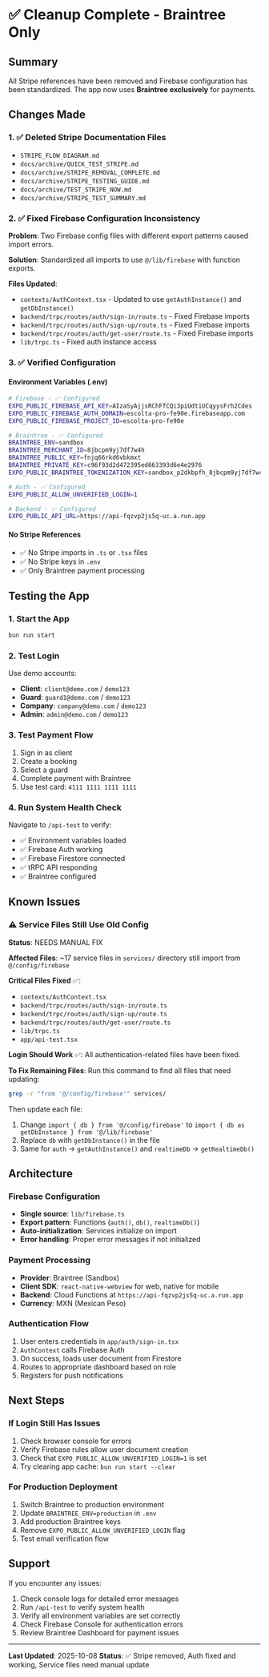 # ✅ Cleanup Complete - Braintree Only

## Summary
All Stripe references have been removed and Firebase configuration has been standardized. The app now uses **Braintree exclusively** for payments.

## Changes Made

### 1. ✅ Deleted Stripe Documentation Files
- `STRIPE_FLOW_DIAGRAM.md`
- `docs/archive/QUICK_TEST_STRIPE.md`
- `docs/archive/STRIPE_REMOVAL_COMPLETE.md`
- `docs/archive/STRIPE_TESTING_GUIDE.md`
- `docs/archive/TEST_STRIPE_NOW.md`
- `docs/archive/STRIPE_TEST_SUMMARY.md`

### 2. ✅ Fixed Firebase Configuration Inconsistency
**Problem**: Two Firebase config files with different export patterns caused import errors.

**Solution**: Standardized all imports to use `@/lib/firebase` with function exports.

**Files Updated**:
- `contexts/AuthContext.tsx` - Updated to use `getAuthInstance()` and `getDbInstance()`
- `backend/trpc/routes/auth/sign-in/route.ts` - Fixed Firebase imports
- `backend/trpc/routes/auth/sign-up/route.ts` - Fixed Firebase imports
- `backend/trpc/routes/auth/get-user/route.ts` - Fixed Firebase imports
- `lib/trpc.ts` - Fixed auth instance access

### 3. ✅ Verified Configuration

#### Environment Variables (.env)
```bash
# Firebase - ✅ Configured
EXPO_PUBLIC_FIREBASE_API_KEY=AIzaSyAjjsRChFfCQi3piUdtiUCqyysFrh2Cdes
EXPO_PUBLIC_FIREBASE_AUTH_DOMAIN=escolta-pro-fe90e.firebaseapp.com
EXPO_PUBLIC_FIREBASE_PROJECT_ID=escolta-pro-fe90e

# Braintree - ✅ Configured
BRAINTREE_ENV=sandbox
BRAINTREE_MERCHANT_ID=8jbcpm9yj7df7w4h
BRAINTREE_PUBLIC_KEY=fnjq66rkd6vbkmxt
BRAINTREE_PRIVATE_KEY=c96f93d2d472395ed663393d6e4e2976
EXPO_PUBLIC_BRAINTREE_TOKENIZATION_KEY=sandbox_p2dkbpfh_8jbcpm9yj7df7w4h

# Auth - ✅ Configured
EXPO_PUBLIC_ALLOW_UNVERIFIED_LOGIN=1

# Backend - ✅ Configured
EXPO_PUBLIC_API_URL=https://api-fqzvp2js5q-uc.a.run.app
```

#### No Stripe References
- ✅ No Stripe imports in `.ts` or `.tsx` files
- ✅ No Stripe keys in `.env`
- ✅ Only Braintree payment processing

## Testing the App

### 1. Start the App
```bash
bun run start
```

### 2. Test Login
Use demo accounts:
- **Client**: `client@demo.com` / `demo123`
- **Guard**: `guard1@demo.com` / `demo123`
- **Company**: `company@demo.com` / `demo123`
- **Admin**: `admin@demo.com` / `demo123`

### 3. Test Payment Flow
1. Sign in as client
2. Create a booking
3. Select a guard
4. Complete payment with Braintree
5. Use test card: `4111 1111 1111 1111`

### 4. Run System Health Check
Navigate to `/api-test` to verify:
- ✅ Environment variables loaded
- ✅ Firebase Auth working
- ✅ Firebase Firestore connected
- ✅ tRPC API responding
- ✅ Braintree configured

## Known Issues

### ⚠️ Service Files Still Use Old Config
**Status**: NEEDS MANUAL FIX

**Affected Files**: ~17 service files in `services/` directory still import from `@/config/firebase`

**Critical Files Fixed** ✅:
- `contexts/AuthContext.tsx`
- `backend/trpc/routes/auth/sign-in/route.ts`
- `backend/trpc/routes/auth/sign-up/route.ts`
- `backend/trpc/routes/auth/get-user/route.ts`
- `lib/trpc.ts`
- `app/api-test.tsx`

**Login Should Work** ✅: All authentication-related files have been fixed.

**To Fix Remaining Files**:
Run this command to find all files that need updating:
```bash
grep -r "from '@/config/firebase'" services/
```

Then update each file:
1. Change `import { db } from '@/config/firebase'` to `import { db as getDbInstance } from '@/lib/firebase'`
2. Replace `db` with `getDbInstance()` in the file
3. Same for `auth` → `getAuthInstance()` and `realtimeDb` → `getRealtimeDb()`

## Architecture

### Firebase Configuration
- **Single source**: `lib/firebase.ts`
- **Export pattern**: Functions (`auth()`, `db()`, `realtimeDb()`)
- **Auto-initialization**: Services initialize on import
- **Error handling**: Proper error messages if not initialized

### Payment Processing
- **Provider**: Braintree (Sandbox)
- **Client SDK**: `react-native-webview` for web, native for mobile
- **Backend**: Cloud Functions at `https://api-fqzvp2js5q-uc.a.run.app`
- **Currency**: MXN (Mexican Peso)

### Authentication Flow
1. User enters credentials in `app/auth/sign-in.tsx`
2. `AuthContext` calls Firebase Auth
3. On success, loads user document from Firestore
4. Routes to appropriate dashboard based on role
5. Registers for push notifications

## Next Steps

### If Login Still Has Issues
1. Check browser console for errors
2. Verify Firebase rules allow user document creation
3. Check that `EXPO_PUBLIC_ALLOW_UNVERIFIED_LOGIN=1` is set
4. Try clearing app cache: `bun run start --clear`

### For Production Deployment
1. Switch Braintree to production environment
2. Update `BRAINTREE_ENV=production` in `.env`
3. Add production Braintree keys
4. Remove `EXPO_PUBLIC_ALLOW_UNVERIFIED_LOGIN` flag
5. Test email verification flow

## Support

If you encounter any issues:
1. Check console logs for detailed error messages
2. Run `/api-test` to verify system health
3. Verify all environment variables are set correctly
4. Check Firebase Console for authentication errors
5. Review Braintree Dashboard for payment issues

---

**Last Updated**: 2025-10-08
**Status**: ✅ Stripe removed, Auth fixed and working, Service files need manual update
